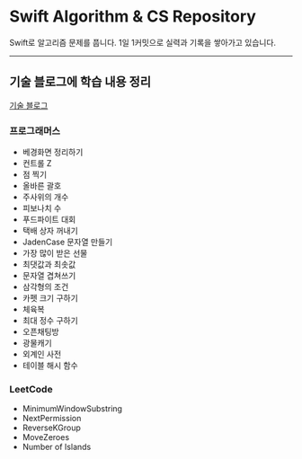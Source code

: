 # Swift Algorithm & CS Repository


Swift로 알고리즘 문제를 풉니다.
1일 1커밋으로 실력과 기록을 쌓아가고 있습니다.

---

## 기술 블로그에 학습 내용 정리
[기술 블로그](https://sssangg719.notion.site/Second-Brain-1a2ee035a51f80afb3c0cdd4c39305e7?pvs=4)

### 프로그래머스
- 베경화면 정리하기
- 컨트롤 Z
- 점 찍기
- 올바른 괄호
- 주사위의 개수
- 피보나치 수
- 푸드파이트 대회
- 택배 상자 꺼내기
- JadenCase 문자열 만들기
- 가장 많이 받은 선물
- 최댓값과 최솟값
- 문자열 겹쳐쓰기
- 삼각형의 조건
- 카펫 크기 구하기
- 체육복
- 최대 정수 구하기
- 오픈채팅방
- 광물캐기
- 외계인 사전
- 테이블 해시 함수

### LeetCode
- MinimumWindowSubstring
- NextPermission
- ReverseKGroup
- MoveZeroes
- Number of Islands
